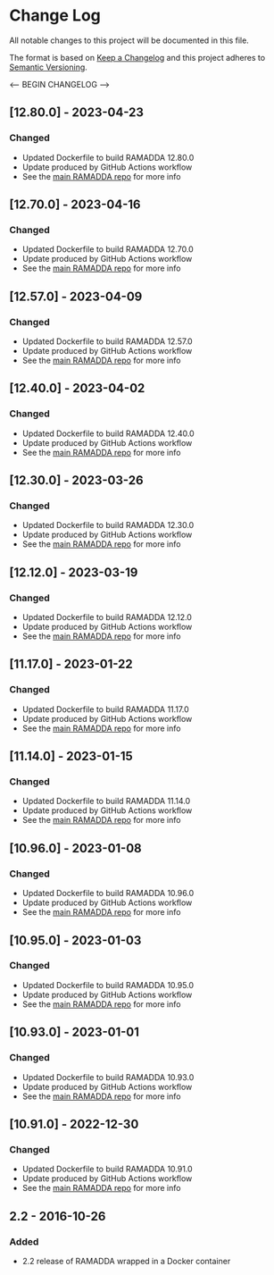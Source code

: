 # Change Log
All notable changes to this project will be documented in this file.

The format is based on [Keep a Changelog](http://keepachangelog.com/)
and this project adheres to [Semantic Versioning](http://semver.org/).

<-- BEGIN CHANGELOG -->
## [12.80.0] - 2023-04-23

### Changed

- Updated Dockerfile to build RAMADDA 12.80.0
- Update produced by GitHub Actions workflow
- See the [main RAMADDA repo](https://github.com/geodesystems/ramadda) for more info

## [12.70.0] - 2023-04-16

### Changed

- Updated Dockerfile to build RAMADDA 12.70.0
- Update produced by GitHub Actions workflow
- See the [main RAMADDA repo](https://github.com/geodesystems/ramadda) for more info

## [12.57.0] - 2023-04-09

### Changed

- Updated Dockerfile to build RAMADDA 12.57.0
- Update produced by GitHub Actions workflow
- See the [main RAMADDA repo](https://github.com/geodesystems/ramadda) for more info

## [12.40.0] - 2023-04-02

### Changed

- Updated Dockerfile to build RAMADDA 12.40.0
- Update produced by GitHub Actions workflow
- See the [main RAMADDA repo](https://github.com/geodesystems/ramadda) for more info

## [12.30.0] - 2023-03-26

### Changed

- Updated Dockerfile to build RAMADDA 12.30.0
- Update produced by GitHub Actions workflow
- See the [main RAMADDA repo](https://github.com/geodesystems/ramadda) for more info

## [12.12.0] - 2023-03-19

### Changed

- Updated Dockerfile to build RAMADDA 12.12.0
- Update produced by GitHub Actions workflow
- See the [main RAMADDA repo](https://github.com/geodesystems/ramadda) for more info

## [11.17.0] - 2023-01-22

### Changed

- Updated Dockerfile to build RAMADDA 11.17.0
- Update produced by GitHub Actions workflow
- See the [main RAMADDA repo](https://github.com/geodesystems/ramadda) for more info

## [11.14.0] - 2023-01-15

### Changed

- Updated Dockerfile to build RAMADDA 11.14.0
- Update produced by GitHub Actions workflow
- See the [main RAMADDA repo](https://github.com/geodesystems/ramadda) for more info

## [10.96.0] - 2023-01-08

### Changed

- Updated Dockerfile to build RAMADDA 10.96.0
- Update produced by GitHub Actions workflow
- See the [main RAMADDA repo](https://github.com/geodesystems/ramadda) for more info

## [10.95.0] - 2023-01-03

### Changed

- Updated Dockerfile to build RAMADDA 10.95.0
- Update produced by GitHub Actions workflow
- See the [main RAMADDA repo](https://github.com/geodesystems/ramadda) for more info

## [10.93.0] - 2023-01-01

### Changed

- Updated Dockerfile to build RAMADDA 10.93.0
- Update produced by GitHub Actions workflow
- See the [main RAMADDA repo](https://github.com/geodesystems/ramadda) for more info

## [10.91.0] - 2022-12-30

### Changed

- Updated Dockerfile to build RAMADDA 10.91.0
- Update produced by GitHub Actions workflow
- See the [main RAMADDA repo](https://github.com/geodesystems/ramadda) for more info

## 2.2 - 2016-10-26
### Added
- 2.2 release of RAMADDA wrapped in a Docker container
